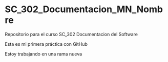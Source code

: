 # SC_302_Documentacion_MN_Nombre
Repositorio para el curso SC_302 Documentacion del Software

Esta es mi primera práctica con GitHub

Estoy trabajando en una rama nueva